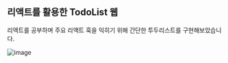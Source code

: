 
## 리액트를 활용한 TodoList 웹

리액트를 공부하며 주요 리액트 훅을 익히기 위해 간단한 투두리스트를 구현해보았습니다.

![image](https://github.com/yunn23/todoList/assets/106014838/bb6bb4db-dd82-4bda-9fc8-251ac1cb1a78)


